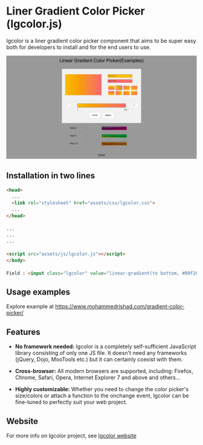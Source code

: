 # Liner Gradient Color Picker (lgcolor.js)

lgcolor is a liner gradient color picker component that aims to be super easy both for developers to install and for the end users to use.

![gradient-color-picker](https://raw.githubusercontent.com/vkmrishad/gradient-color-picker/master/screenshot.png)

## Installation in two lines

```html
<head>
  ...
  <link rel="stylesheet" href="assets/css/lgcolor.css">
  ...
</head>

...
...
...

<script src="assets/js/lgcolor.js"></script>
</body>

Field : <input class="lgcolor" value="linear-gradient(to bottom, #00f260 0%, #0575e6 100%)">

```


## Usage examples

Explore example at https://www.mohammedrishad.com/gradient-color-picker/

## Features

* **No framework needed:**
  lgcolor is a completely self-sufficient JavaScript library consisting of only one JS file. It doesn't need any frameworks (jQuery, Dojo, MooTools etc.) but it can certainly coexist with them.


* **Cross-browser:**
  All modern browsers are supported, including:
  Firefox, Chrome, Safari, Opera, Internet Explorer 7 and above and others...


* **Highly customizable:**
  Whether you need to change the color picker's size/colors or attach a function to the onchange event, lgcolor can be fine-tuned to perfectly suit your web project.


## Website
For more info on lgcolor project, see [lgcolor website](https://www.mohammedrishad.com/gradient-color-picker/)
